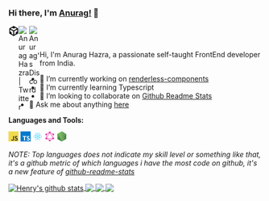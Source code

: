 ### Hi there, I'm [Anurag!](https://anuraghazra.github.io) 👋

<a href="https://codesandbox.io/u/anuraghazra">
  <img align="left" alt="Anurag Hazra | CodeSandbox" width="20px" src="https://raw.githubusercontent.com/anuraghazra/anuraghazra/master/assets/codesandbox.svg" />
</a>
<a href="https://twitter.com/anuraghazru">
  <img align="left" alt="Anurag Hazra | Twitter" width="21px" src="https://raw.githubusercontent.com/anuraghazra/anuraghazra/master/assets/twitter.svg" />
</a>
<a href="https://discord.gg/VK4k3Br">
  <img align="left" alt="Anurag's Discord" width="21px" src="https://raw.githubusercontent.com/anuraghazra/anuraghazra/master/assets/discord-round.svg" />
</a>

<br />
<br />

Hi, I'm Anurag Hazra, a passionate self-taught FrontEnd developer from India.

- 🔭 I’m currently working on [renderless-components](https://github.com/timelessco/renderless-components)
- 🌱 I’m currently learning Typescript
- 👯 I’m looking to collaborate on [Github Readme Stats](https://github.com/anuraghazra/github-readme-stats)
- 💬 Ask me about anything [here](https://github.com/anuraghazra/anuraghazra/issues)

**Languages and Tools:**  

<code><img height="20" src="https://raw.githubusercontent.com/github/explore/80688e429a7d4ef2fca1e82350fe8e3517d3494d/topics/javascript/javascript.png"></code>
<code><img height="20" src="https://raw.githubusercontent.com/github/explore/80688e429a7d4ef2fca1e82350fe8e3517d3494d/topics/typescript/typescript.png"></code>
<code><img height="20" src="https://raw.githubusercontent.com/github/explore/80688e429a7d4ef2fca1e82350fe8e3517d3494d/topics/react/react.png"></code>
<code><img height="20" src="https://raw.githubusercontent.com/github/explore/5c058a388828bb5fde0bcafd4bc867b5bb3f26f3/topics/graphql/graphql.png"></code>
<code><img height="20" src="https://raw.githubusercontent.com/github/explore/80688e429a7d4ef2fca1e82350fe8e3517d3494d/topics/nodejs/nodejs.png"></code>    

<!--- 
  if you have forked this to use on your profile, 
  Change the `github-readme-stats.anuraghazra1.vercel.app` to `github-readme-stats.vercel.app` 
--->

<!-- Change the `github-readme-stats.anuraghazra1.vercel.app` to `github-readme-stats.vercel.app`  -->

*NOTE: Top languages does not indicate my skill level or something like that, it's a github metric of which languages i have the most code on github, it's a new feature of [github-readme-stats](https://github.com/henrykc24/github-readme-stats)*


<a href="https://github.com/henrykc24/github-readme-stats">
  <img align="center" src="https://github-readme-stats.henrykc241.vercel.app/api?username=henrykc24&show_icons=true&include_all_commits=true&theme=material-palenight" alt="Henry's github stats" />
</a>
<a href="https://github.com/henrykc24/github-readme-stats">
  <!-- Change the `github-readme-stats.henrykc241.vercel.app` to `github-readme-stats.vercel.app`  -->
  <img align="center" src="https://github-readme-stats.henrykc241.vercel.app/api/top-langs/?username=henrykc24&layout=compact&theme=material-palenight" />
</a>

<a href="https://github.com/henrykc24/github-readme-stats">
  <!-- Change the `github-readme-stats.henrykc241.vercel.app` to `github-readme-stats.vercel.app`  -->
  <img align="center" src="https://github-readme-stats.henrykc241.vercel.app/api/pin/?username=henrykc24&repo=github-readme-stats&theme=material-palenight" />
</a>    
<a href="https://github.com/henrykc24/henrykc24.github.io">
  <!-- Change the `github-readme-stats.henrykc241.vercel.app` to `github-readme-stats.vercel.app`  -->
  <img align="center" src="https://github-readme-stats.henrykc241.vercel.app/api/pin/?username=henrykc24&repo=henrykc24.github.io&theme=material-palenight" />
</a>

